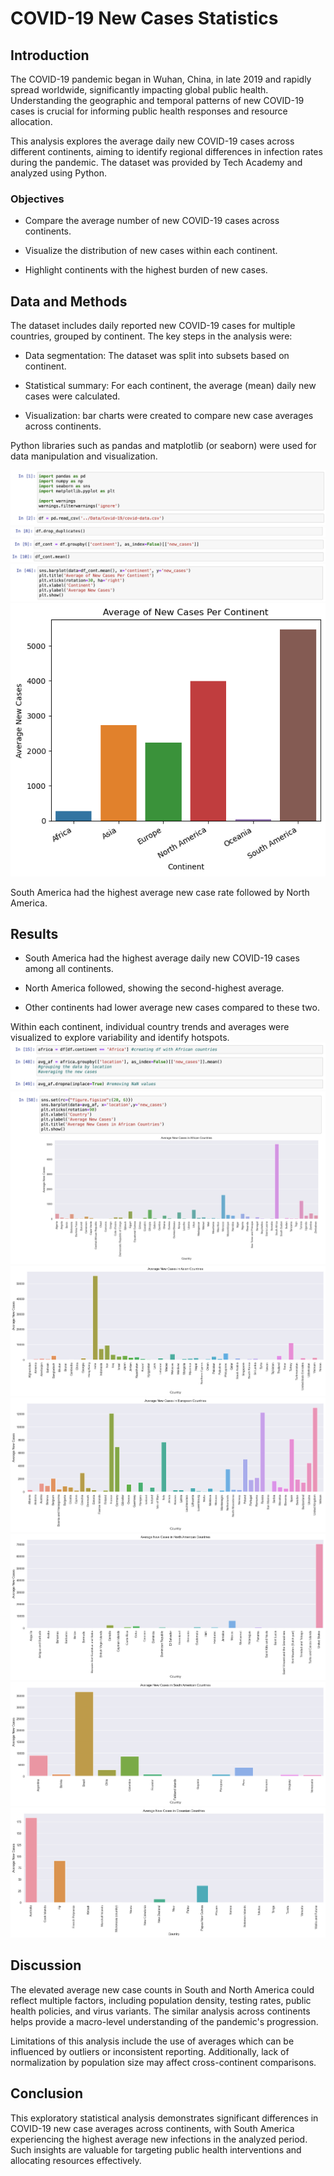 # COVID-19 New Cases Statistics

## Introduction

The COVID-19 pandemic began in Wuhan, China, in late 2019 and rapidly spread worldwide, significantly impacting global public health. Understanding the geographic and temporal patterns of new COVID-19 cases is crucial for informing public health responses and resource allocation.

This analysis explores the average daily new COVID-19 cases across different continents, aiming to identify regional differences in infection rates during the pandemic. The dataset was provided by Tech Academy and analyzed using Python.

### Objectives

* Compare the average number of new COVID-19 cases across continents.

* Visualize the distribution of new cases within each continent.

* Highlight continents with the highest burden of new cases.

## Data and Methods

The dataset includes daily reported new COVID-19 cases for multiple countries, grouped by continent. The key steps in the analysis were:

* Data segmentation: The dataset was split into subsets based on continent.

* Statistical summary: For each continent, the average (mean) daily new cases were calculated.

* Visualization: bar charts were created to compare new case averages across continents.

Python libraries such as pandas and matplotlib (or seaborn) were used for data manipulation and visualization.

<img src="imgs/rc-243/1.png?raw=true"/>
<img src="imgs/rc-243/2.png?raw=true"/>
<img src="imgs/rc-243/3.png?raw=true"/>
<img src="imgs/rc-243/4.png?raw=true"/>
<img src="imgs/rc-243/continents.png?raw=true"/>
<br>

South America had the highest average new case rate followed by North America.

## Results
* South America had the highest average daily new COVID-19 cases among all continents.

* North America followed, showing the second-highest average.

* Other continents had lower average new cases compared to these two.

Within each continent, individual country trends and averages were visualized to explore variability and identify hotspots.
<img src="imgs/rc-243/5.png?raw=true"/>
<img src="imgs/rc-243/6.png?raw=true"/>
<img src="imgs/rc-243/7.png?raw=true"/>
<img src="imgs/rc-243/8.png?raw=true"/>
<img src="imgs/rc-243/9.png?raw=true"/>
<img src="imgs/rc-243/10.png?raw=true"/>
<img src="imgs/rc-243/11.png?raw=true"/>

## Discussion
The elevated average new case counts in South and North America could reflect multiple factors, including population density, testing rates, public health policies, and virus variants. The similar analysis across continents helps provide a macro-level understanding of the pandemic's progression.

Limitations of this analysis include the use of averages which can be influenced by outliers or inconsistent reporting. Additionally, lack of normalization by population size may affect cross-continent comparisons.

## Conclusion
This exploratory statistical analysis demonstrates significant differences in COVID-19 new case averages across continents, with South America experiencing the highest average new infections in the analyzed period. Such insights are valuable for targeting public health interventions and allocating resources effectively.

